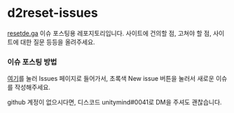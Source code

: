 # d2reset-issues
[resetde.ga](http://resetde.ga/) 이슈 포스팅용 레포지토리입니다.
사이트에 건의할 점, 고쳐야 할 점, 사이트에 대한 질문 등등을 올려주세요. 

### 이슈 포스팅 방법
[여기](https://github.com/unitymind9/d2reset-issues/issues)를 눌러 Issues 페이지로 들어가서, 초록색 New issue 버튼을 눌러서 새로운 이슈를 작성해주세요.

github 계정이 없으시다면, 디스코드 unitymind#0041로 DM을 주셔도 괜찮습니다.
